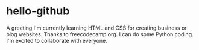 # hello-github
A greeting
I'm currently learning HTML and CSS for creating business or blog websites.
Thanks to freecodecamp.org.
I can do some Python coding.
I'm excited to collaborate with everyone.
